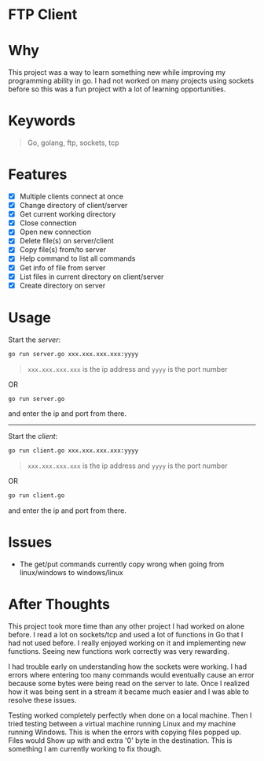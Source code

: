 # FTP Client

# Why
This project was a way to learn something new while improving my programming ability in go. I had not worked on many projects using sockets before so this was a fun project with a lot of learning opportunities.

# Keywords
>Go, golang, ftp, sockets, tcp

# Features
* [x] Multiple clients connect at once
* [x] Change directory of client/server
* [x] Get current working directory
* [x] Close connection
* [x] Open new connection
* [x] Delete file(s) on server/client
* [x] Copy file(s) from/to server
* [x] Help command to list all commands
* [x] Get info of file from server
* [x] List files in current directory on client/server
* [x] Create directory on server

# Usage
Start the *server*:
```bash
go run server.go xxx.xxx.xxx.xxx:yyyy
```
> `xxx.xxx.xxx.xxx` is the ip address and `yyyy` is the port number

OR
```bash
go run server.go
```
and enter the ip and port from there.
___
Start the *client*:
```bash
go run client.go xxx.xxx.xxx.xxx:yyyy
```
> `xxx.xxx.xxx.xxx` is the ip address and `yyyy` is the port number

OR
```bash
go run client.go
```
and enter the ip and port from there.

# Issues
* The get/put commands currently copy wrong when going from linux/windows to windows/linux

# After Thoughts
This project took more time than any other project I had worked on alone before. I read a lot on sockets/tcp and used a lot of functions in Go that I had not used before. I really enjoyed working on it and implementing new functions. Seeing new functions work correctly was very rewarding.

I had trouble early on understanding how the sockets were working. I had errors where entering too many commands would eventually cause an error because some bytes were being read on the server to late. Once I realized how it was being sent in a stream it became much easier and I was able to resolve these issues.

Testing worked completely perfectly when done on a local machine. Then I tried testing between a virtual machine running Linux and my machine running Windows. This is when the errors with copying files popped up. Files would Show up with and extra '0' byte in the destination. This is something I am currently working to fix though.